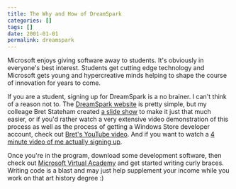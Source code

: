 ```yaml
---
title: The Why and How of DreamSpark
categories: []
tags: []
date: 2001-01-01
permalink: dreamspark
---
```


Microsoft enjoys giving software away to students. It&#39;s obviously in everyone&#39;s best interest. Students get cutting edge technology and Microsoft gets young and hypercreative minds helping to shape the course of innovation for years to come.
<!-- xmore -->

If you are a student, signing up for DreamSpark is a no brainer. I can&#39;t think of a reason not to. The [DreamSpark website](http://www.dreamspark.com) is pretty simple, but my colleage Bret Stateham created [a slide show](http://1drv.ms/1oHc5cc) to make it just that much easier, or if you&#39;d rather watch a very extensive video demonstration of this process as well as the process of getting a Windows Store developer account, check out [Bret&#39;s YouTube video](http://aka.ms/stusuvid). And if you want to watch a [4 minute video of me actually signing up](http://1drv.ms/1lOFcEY).

Once you&#39;re in the program, download some development software, then check out [Microsoft Virtual Academy](http://mva.ms) and get started writing curly braces. Writing code is a blast and may just help supplement your income while you work on that art history degree :)

 